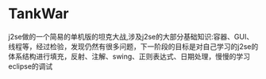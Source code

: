 # TankWar
j2se做的一个简易的单机版的坦克大战,涉及j2se的大部分基础知识:容器、GUI、线程等，经过检验，发现仍然有很多问题，下一阶段的目标是对自己学习的j2se的体系结构进行填充，反射、注解、swing、正则表达式、日期处理，慢慢的学习eclipse的调试
